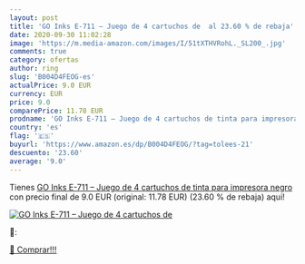 ```yaml
---
layout: post
title: 'GO Inks E-711 – Juego de 4 cartuchos de  al 23.60 % de rebaja'
date: 2020-09-30 11:02:28
image: 'https://m.media-amazon.com/images/I/51tXTHVRohL._SL200_.jpg'
comments: true
category: ofertas
author: ring
slug: 'B004D4FEOG-es'
actualPrice: 9.0 EUR
currency: EUR
price: 9.0
comparePrice: 11.78 EUR
prodname: 'GO Inks E-711 – Juego de 4 cartuchos de tinta para impresora negro'
country: 'es'
flag: '🇪🇸'
buyurl: 'https://www.amazon.es/dp/B004D4FEOG/?tag=tolees-21'
descuento: '23.60'
average: '9.0'
---
```


Tienes [GO Inks E-711 – Juego de 4 cartuchos de tinta para impresora negro](https://www.amazon.es/dp/B004D4FEOG/?tag=tolees-21) con precio final de  9.0 EUR (original: 11.78 EUR) (23.60 %  de rebaja) aqui!

[![GO Inks E-711 – Juego de 4 cartuchos de ](https://m.media-amazon.com/images/I/51tXTHVRohL._SL200_.jpg)](https://www.amazon.es/dp/B004D4FEOG/?tag=tolees-21)

🔎:


[🛒 Comprar!!!](https://www.amazon.es/dp/B004D4FEOG/?tag=tolees-21)
